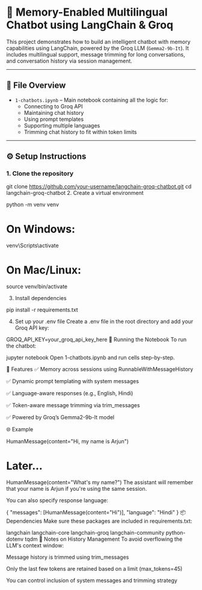 
# 🧠 Memory-Enabled Multilingual Chatbot using LangChain & Groq

This project demonstrates how to build an intelligent chatbot with memory capabilities using LangChain, powered by the Groq LLM (`Gemma2-9b-It`). It includes multilingual support, message trimming for long conversations, and conversation history via session management.

---

## 📁 File Overview

- `1-chatbots.ipynb` – Main notebook containing all the logic for:
  - Connecting to Groq API
  - Maintaining chat history
  - Using prompt templates
  - Supporting multiple languages
  - Trimming chat history to fit within token limits

---

## ⚙️ Setup Instructions

### 1. Clone the repository


git clone https://github.com/your-username/langchain-groq-chatbot.git
cd langchain-groq-chatbot
2. Create a virtual environment

python -m venv venv
# On Windows:
venv\Scripts\activate
# On Mac/Linux:
source venv/bin/activate

3. Install dependencies

pip install -r requirements.txt

4. Set up your .env file
Create a .env file in the root directory and add your Groq API key:

GROQ_API_KEY=your_groq_api_key_here
🚀 Running the Notebook
To run the chatbot:

jupyter notebook
Open 1-chatbots.ipynb and run cells step-by-step.

💬 Features
✅ Memory across sessions using RunnableWithMessageHistory

✅ Dynamic prompt templating with system messages

✅ Language-aware responses (e.g., English, Hindi)

✅ Token-aware message trimming via trim_messages

✅ Powered by Groq’s Gemma2-9b-It model

🌐 Example

HumanMessage(content="Hi, my name is Arjun")
# Later...
HumanMessage(content="What's my name?")
The assistant will remember that your name is Arjun if you're using the same session.

You can also specify response language:

{
  "messages": [HumanMessage(content="Hi")],
  "language": "Hindi"
}
📦 Dependencies
Make sure these packages are included in requirements.txt:

langchain
langchain-core
langchain-groq
langchain-community
python-dotenv
tqdm
🧠 Notes on History Management
To avoid overflowing the LLM's context window:

Message history is trimmed using trim_messages

Only the last few tokens are retained based on a limit (max_tokens=45)

You can control inclusion of system messages and trimming strategy
